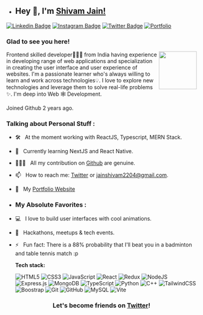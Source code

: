- ## Hey 👋, I'm [Shivam Jain!](https://www.linkedin.com/in/shivam-jain2204/)
  
[![Linkedin Badge](https://img.shields.io/badge/LinkedIn-0077B5?style=for-the-badge&logo=linkedin&logoColor=white)](https://www.linkedin.com/in/shivam-jain2204/)
[![Instagram Badge](https://img.shields.io/badge/Instagram-E1306C?style=for-the-badge&logo=instagram&logoColor=white)](https://www.instagram.com/shivamchhajed/)
[![Twitter Badge](https://img.shields.io/badge/Twitter-1DA1F2?style=for-the-badge&logo=twitter&logoColor=white)](https://twitter.com/Shivamjain013)
[![Portfolio](https://img.shields.io/badge/Portfolio-%23000000.svg?style=for-the-badge&logo=firefox&logoColor=#FF7139)](https://shivam-portfolio-rose.vercel.app/)


### Glad to see you here! 
<img align="right" width="100" alt="" src="assets/rzp.gif" />

Frontend skilled developer👨🏻‍💻 from India having experience in developing range of web applications and specialization in creating the user interface and user experience of websites. I'm a passionate learner who's always willing to learn and work across technologies💡. I love to explore new technologies and leverage them to solve real-life problems ✨. I'm deep into Web 🕸️ Development.

Joined Github 2 years ago.

### Talking about Personal Stuff :

- 🛠 &nbsp; At the moment working with ReactJS, Typescript, MERN Stack.
- 👀 &nbsp; Currently learning NextJS and React Native.
- 👨🏻‍💻 &nbsp; All my contribution on [Github](https://github.com/Shivamjain2204) are genuine.
- 📫 &nbsp; How to reach me: [Twitter](https://twitter.com/Shivamjain013) or jainshivam2204@gmail.com.
- 🚀 &nbsp; My [Portfolio Website](https://shivam-portfolio-rose.vercel.app/) 

- ### My Absolute Favorites :

- 💻 &nbsp; I love to build user interfaces with cool animations.
- 🍕 &nbsp; Hackathons, meetups & tech events.
- ⚡ &nbsp; Fun fact: There is a 88% probability that I'll beat you in a badminton and table tennis match :p

  **Tech stack:**  <br />

   ![HTML5](https://img.shields.io/badge/html5-%23E34F26.svg?style=for-the-badge&logo=html5&logoColor=white)
    ![CSS3](https://img.shields.io/badge/css3-%231572B6.svg?style=for-the-badge&logo=css3&logoColor=white)
    ![JavaScript](https://img.shields.io/badge/javascript-%23323330.svg?style=for-the-badge&logo=javascript&logoColor=%23F7DF1E)
  ![React](https://img.shields.io/badge/react-%2320232a.svg?style=for-the-badge&logo=react&logoColor=%2361DAFB)
  ![Redux](https://img.shields.io/badge/redux-%23593d88.svg?style=for-the-badge&logo=redux&logoColor=white)
  ![NodeJS](https://img.shields.io/badge/node.js-6DA55F?style=for-the-badge&logo=node.js&logoColor=white)
  ![Express.js](https://img.shields.io/badge/express.js-%23404d59.svg?style=for-the-badge&logo=express&logoColor=%2361DAFB)
  ![MongoDB](https://img.shields.io/badge/MongoDB-%234ea94b.svg?style=for-the-badge&logo=mongodb&logoColor=white)
  ![TypeScript](https://img.shields.io/badge/typescript-%23007ACC.svg?style=for-the-badge&logo=typescript&logoColor=white)
  ![Python](https://img.shields.io/badge/python-3670A0?style=for-the-badge&logo=python&logoColor=ffdd54)
  ![C++](https://img.shields.io/badge/c++-%2300599C.svg?style=for-the-badge&logo=c%2B%2B&logoColor=white)
  ![TailwindCSS](https://img.shields.io/badge/tailwindcss-%2338B2AC.svg?style=for-the-badge&logo=tailwind-css&logoColor=white)
  ![Boostrap](https://img.shields.io/badge/bootstrap-%2338B2AC.svg?style=for-the-badge&logo=bootstrap&logoColor=white)
  ![Git](https://img.shields.io/badge/git-%23F05033.svg?style=for-the-badge&logo=git&logoColor=white)
  ![GitHub](https://img.shields.io/badge/github-%23121011.svg?style=for-the-badge&logo=github&logoColor=white)
  ![MySQL](https://img.shields.io/badge/mysql-%2300f.svg?style=for-the-badge&logo=mysql&logoColor=white)
  ![Vite](https://img.shields.io/badge/vite-%23646CFF.svg?style=for-the-badge&logo=vite&logoColor=white)
  
  
<div align="center">

### Let's become friends on [Twitter](https://twitter.com/Shivamjain013)!

</div>
  
 



